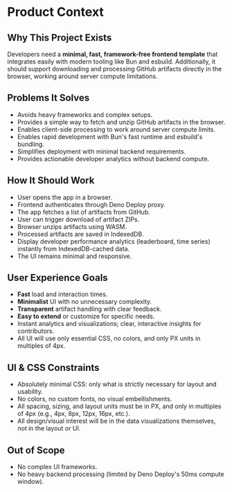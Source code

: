 # Product Context

## Why This Project Exists
Developers need a **minimal, fast, framework-free frontend template** that integrates easily with modern tooling like Bun and esbuild. Additionally, it should support downloading and processing GitHub artifacts directly in the browser, working around server compute limitations.

## Problems It Solves
- Avoids heavy frameworks and complex setups.
- Provides a simple way to fetch and unzip GitHub artifacts in the browser.
- Enables client-side processing to work around server compute limits.
- Enables rapid development with Bun's fast runtime and esbuild's bundling.
- Simplifies deployment with minimal backend requirements.
- Provides actionable developer analytics without backend compute.

## How It Should Work
- User opens the app in a browser.
- Frontend authenticates through Deno Deploy proxy.
- The app fetches a list of artifacts from GitHub.
- User can trigger download of artifact ZIPs.
- Browser unzips artifacts using WASM.
- Processed artifacts are saved in IndexedDB.
- Display developer performance analytics (leaderboard, time series) instantly from IndexedDB-cached data.
- The UI remains minimal and responsive.

## User Experience Goals
- **Fast** load and interaction times.
- **Minimalist** UI with no unnecessary complexity.
- **Transparent** artifact handling with clear feedback.
- **Easy to extend** or customize for specific needs.
- Instant analytics and visualizations; clear, interactive insights for contributors.
- All UI will use only essential CSS, no colors, and only PX units in multiples of 4px.

## UI & CSS Constraints
- Absolutely minimal CSS: only what is strictly necessary for layout and usability.
- No colors, no custom fonts, no visual embellishments.
- All spacing, sizing, and layout units must be in PX, and only in multiples of 4px (e.g., 4px, 8px, 12px, 16px, etc.).
- All design/visual interest will be in the data visualizations themselves, not in the layout or UI.

## Out of Scope
- No complex UI frameworks.
- No heavy backend processing (limited by Deno Deploy's 50ms compute window).

